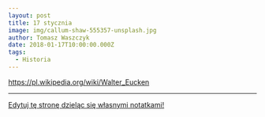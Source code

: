 ```yaml
---
layout: post
title: 17 stycznia
image: img/callum-shaw-555357-unsplash.jpg
author: Tomasz Waszczyk
date: 2018-01-17T10:00:00.000Z
tags:
  - Historia
---
```


https://pl.wikipedia.org/wiki/Walter_Eucken

---

<a href="https://github.com/TomaszWaszczyk/historia.waszczyk.com/edit/master/src/content/january-17.md" target="_blank">Edytuj tę stronę dzieląc się własnymi notatkami!</a>
